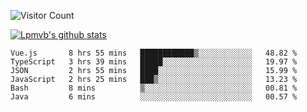 ![Visitor Count](https://profile-counter.glitch.me/Lpmvb/count.svg)

[![Lpmvb's github stats](https://github-readme-stats.vercel.app/api?username=lpmvb&show_icons=true&title_color=fff&icon_color=79ff97&text_color=9f9f9f&bg_color=151515)](https://github.com/anuraghazra/github-readme-stats)

<!--
Here are some ideas to get you started:

- 🔭 I’m currently working on ...
- 🌱 I’m currently learning ...
- 👯 I’m looking to collaborate on ...
- 🤔 I’m looking for help with ...
- 💬 Ask me about ...
- 📫 How to reach me: ...
- 😄 Pronouns: ...
- ⚡ Fun fact: ...
-->

<!--START_SECTION:waka-->

```text
Vue.js       8 hrs 55 mins   ████████████▒░░░░░░░░░░░░   48.82 %
TypeScript   3 hrs 39 mins   █████░░░░░░░░░░░░░░░░░░░░   19.97 %
JSON         2 hrs 55 mins   ████░░░░░░░░░░░░░░░░░░░░░   15.99 %
JavaScript   2 hrs 25 mins   ███▒░░░░░░░░░░░░░░░░░░░░░   13.23 %
Bash         8 mins          ▒░░░░░░░░░░░░░░░░░░░░░░░░   00.81 %
Java         6 mins          ░░░░░░░░░░░░░░░░░░░░░░░░░   00.57 %
```

<!--END_SECTION:waka-->
